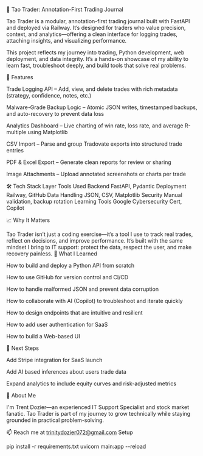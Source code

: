 🧠 Tao Trader: Annotation-First Trading Journal

Tao Trader is a modular, annotation-first trading journal built with FastAPI and deployed via Railway. It’s designed for traders who value precision, context, and analytics—offering a clean interface for logging trades, attaching insights, and visualizing performance.

This project reflects my journey into trading, Python development, web deployment, and data integrity. It’s a hands-on showcase of my ability to learn fast, troubleshoot deeply, and build tools that solve real problems.

🔧 Features

Trade Logging API – Add, view, and delete trades with rich metadata (strategy, confidence, notes, etc.)

Malware-Grade Backup Logic – Atomic JSON writes, timestamped backups, and auto-recovery to prevent data loss

Analytics Dashboard – Live charting of win rate, loss rate, and average R-multiple using Matplotlib

CSV Import – Parse and group Tradovate exports into structured trade entries

PDF & Excel Export – Generate clean reports for review or sharing

Image Attachments – Upload annotated screenshots or charts per trade

🛠 Tech Stack Layer Tools Used Backend FastAPI, Pydantic Deployment Railway, GitHub Data Handling JSON, CSV, Matplotlib Security Manual validation, backup rotation Learning Tools Google Cybersecurity Cert, Copilot

📈 Why It Matters

Tao Trader isn’t just a coding exercise—it’s a tool I use to track real trades, reflect on decisions, and improve performance. It’s built with the same mindset I bring to IT support: protect the data, respect the user, and make recovery painless. 🧪 What I Learned

How to build and deploy a Python API from scratch

How to use GitHub for version control and CI/CD

How to handle malformed JSON and prevent data corruption

How to collaborate with AI (Copilot) to troubleshoot and iterate quickly

How to design endpoints that are intuitive and resilient

How to add user authentication for SaaS

How to build a Web-based UI

🚀 Next Steps

Add Stripe integration for SaaS launch

Add AI based inferences about users trade data

Expand analytics to include equity curves and risk-adjusted metrics

🙋 About Me

I'm Trent Dozier—an experienced IT Support Specialist and stock market fanatic. Tao Trader is part of my journey to grow technically while staying grounded in practical problem-solving.

📫 Reach me at trinitydozier072@gmail.com
Setup

pip install -r requirements.txt
uvicorn main:app --reload